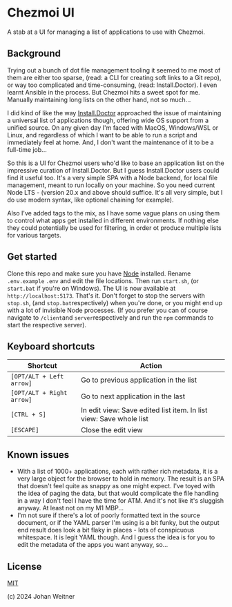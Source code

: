 # Chezmoi UI

A stab at a UI for managing a list of applications to use with Chezmoi.

## Background

Trying out a bunch of dot file management tooling it seemed to me most of them are either too sparse, (read: a CLI for creating soft links to a Git repo), or way too complicated and time-consuming, (read: Install.Doctor). I even learnt Ansible in the process. But Chezmoi hits a sweet spot for me. Manually maintaining long lists on the other hand, not so much...

I did kind of like the way [Install.Doctor](https://github.com/megabyte-labs/install.doctor) approached the issue of maintaining a universal list of applications though, offering wide OS support from a unified source. On any given day I'm faced with MacOS, Windows/WSL or Linux, and regardless of which I want to be able to run a script and immediately feel at home. And, I don't want the maintenance of it to be a full-time job...

So this is a UI for Chezmoi users who'd like to base an application list on the impressive curation of Install.Doctor. But I guess Install.Doctor users could find it useful too. It's a very simple SPA with a Node backend, for local file management, meant to run locally on your machine. So you need current Node LTS - (version 20.x and above should suffice. It's all very simple, but I do use modern syntax, like optional chaining for example).

Also I've added tags to the mix, as I have some vague plans on using them to control what apps get installed in different environments. If nothing else they could potentially be used for filtering, in order ot produce multiple lists for various targets.

## Get started

Clone this repo and make sure you have [Node](https://nodejs.org/) installed. Rename `.env.example` `.env` and edit the file locations. Then run `start.sh`, (or `start.bat` if you're on Windows). The UI is now available at `http://localhost:5173`. That's it. Don't forget to stop the servers with `stop.sh`, (and `stop.bat`respectively) when you're done, or you might end up with a lot of invisible Node processes. (If you prefer you can of course navigate to `/client`and `server`respectively and run the `npm` commands to start the respective server).

## Keyboard shortcuts

| Shortcut                  | Action                                                       |
| ------------------------- | ------------------------------------------------------------ |
| `[OPT/ALT + Left arrow]`  | Go to previous application in the list                       |
| `[OPT/ALT + Right arrow]` | Go to next application in the last                           |
| `[CTRL + S]`              | In edit view: Save edited list item. In list view: Save whole list |
| `[ESCAPE]`                | Close the edit view                                          |

## Known issues
- With a list of 1000+ applications, each with rather rich metadata, it is a very large object for the browser to hold in memory. The result is an SPA that doesn't feel quite as snappy as one might expect. I've toyed with the idea of paging the data, but that would complicate the file handling in a way I don't feel I have the time for ATM. And it's not like it's sluggish anyway. At least not on my M1 MBP...
- I'm not sure if there's a lot of poorly formatted text in the source document, or if the YAML parser I'm using is a bit funky, but the output end result does look a bit flaky in places - lots of conspicuous whitespace. It is legit YAML though. And I guess the idea is for you to edit the metadata of the apps you want anyway, so...

## License

[MIT](https://opensource.org/license/MIT)

(c) 2024 Johan Weitner
